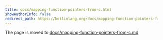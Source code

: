 ```yaml
---
title: docs/mapping-function-pointers-from-c.html
showAuthorInfo: false
redirect_path: https://kotlinlang.org/docs/mapping-function-pointers-from-c.html
---
```


The page is moved to [docs/mapping-function-pointers-from-c.md](docs/mapping-function-pointers-from-c.md)
